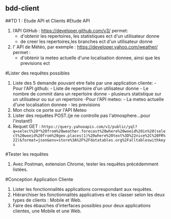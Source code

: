 ## bdd-client

##TD 1 : Etude API et Clients
#Etude API

1. l’API GitHub : https://developer.github.com/v3/ permet:
	- d'obtenir les repertoires, les statistiques ect d'un utilisateur donne
	- de creer les repertoires,les branches ect d'un utilisateur donne
2. l' API de Météo, par exemple : https://developer.yahoo.com/weather/ permet :
	- d'obtenir la meteo actuelle d'une localisation donnee, ainsi que les previsions ect 

#Lister des requêtes possibles

1. Liste des 5 demande pouvant etre faite par une application cliente:
	-Pour l'API github:
		- Liste de repertoire d'un utilisateur donne 
		- Le nombre de commit dans un repertoire donne 
		- plusieurs statistique sur un utilisateur ou sur un repertoire 
	-Pour l'API meteo:
		- La meteo actuelle d'une localisation donnee
		- les previsions
2. Mon choix ce porte sur l'API Meteo 
3. Lister des requêtes POST.(je ne controlle pas l'atmosphere...pour l'instant!)
4. Requet GET :
`https://query.yahooapis.com/v1/public/yql?q=select%20*%20from%20weather.forecast%20where%20woeid%20in%20(select%20woeid%20from%20geo.places(1)%20where%20text%3D%22nice%2C%20FR%22)&format=json&env=store%3A%2F%2Fdatatables.org%2Falltableswithkeys`

#Tester les requêtes

1. Avec Postman, extension Chrome, tester les requêtes précédemment listées.

#Conception Application Cliente
1. Lister les fonctionnalités applications correspondant aux requêtes.
2. Hiérarchiser les fonctionnalités applicatives et les classer selon les deux types de clients : Mobile et Web.
3. Faire des ébauches d’interfaces possibles pour deux applications clientes, une Mobile et une Web.
